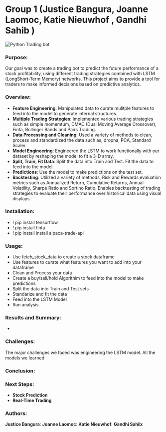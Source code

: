 # Group 1 (Justice Bangura, Joanne Laomoc, Katie Nieuwhof , Gandhi Sahib )

![Python Trading bot](https://static.wixstatic.com/media/1938a7_bbb79b18becc4fcab343725d12ae2598~mv2.jpg/v1/fit/w_1000%2Ch_768%2Cal_c%2Cq_80/file.jpg)

### Purpose:

Our goal was to create a trading bot to predict the future performance of a stock profitability, using different trading strategies combined with LSTM (LongShort-Term Memory) networks. This project aims to provide a tool for traders to make informed decisions based on predictive analytics.

### Overview:
- **Feature Engineering**: Manipulated data to curate mulitple features to feed into the model to generate internal structures.
- **Multiple Trading Strategies**: Implemented various trading strategies such as simple momemtum, DMAC (Dual Moving Average Crossover), Finta, Bollinger Bands and Pairs Trading.
- **Data Processing and Cleaning**: Used a variety of methods to clean, process and standardized the data such as, dropna, PCA, Standard Scaler. 
- **Model Engineering**: Engineered the LSTM to work functionally with our dataset by reshaping the model to fit a 3-D array.
- **Split, Train, Fit Data**: Split the data into Train and Test. Fit the data to feed into the model.
- **Predictions**: Use the model to make predictions on the test set.
- **Backtesting**: Utilized a variety of methods, Risk and Rewards evaluation metrics such as Annualized Return, Cumulative Returns, Annual Volatility, Sharpe Ratio and Sortino Ratio. Enables backtesting of trading strategies to evaluate their performance over historical data using visual displays. 


### Installation:
- ! pip install tensorflow
- ! pip install finta
- ! pip install install alpaca-trade-api

### Usage:
- Use fetch_stock_data to create a stock dataframe
- Use features to curate what features you want to add into your dataframe
- Clean and Process your data
- Create a buy/sell/hold Algorithim to feed into the model to make predictions
- Split the data into Train and Test sets
- Standarize and fit the data
- Feed into the LSTM Model
- Run analysis 


### Results and Summary:
- 
### Challenges:
The major challenges we faced was engineering the LSTM model. All the models we learned 
### Conclusion:

### Next Steps:
- **Stock Prediction**
- **Real-Time Trading**

### Authors:
**Justice Bangura**:
**Joanne Laomoc**:
**Katie Nieuwhof**:
**Gandhi Sahib**: 
